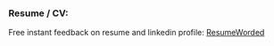 ### Resume / CV:

Free instant feedback on resume and linkedin profile: [ResumeWorded](https://resumeworded.com/)



